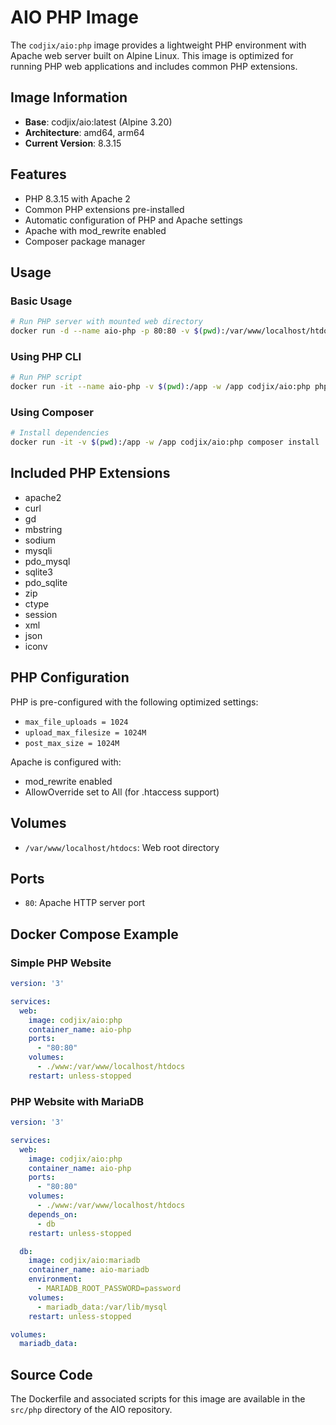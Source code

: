 # AIO PHP Image

The `codjix/aio:php` image provides a lightweight PHP environment with Apache web server built on Alpine Linux. This image is optimized for running PHP web applications and includes common PHP extensions.

## Image Information

- **Base**: codjix/aio:latest (Alpine 3.20)
- **Architecture**: amd64, arm64
- **Current Version**: 8.3.15

## Features

- PHP 8.3.15 with Apache 2
- Common PHP extensions pre-installed
- Automatic configuration of PHP and Apache settings
- Apache with mod_rewrite enabled
- Composer package manager

## Usage

### Basic Usage

```bash
# Run PHP server with mounted web directory
docker run -d --name aio-php -p 80:80 -v $(pwd):/var/www/localhost/htdocs codjix/aio:php
```

### Using PHP CLI

```bash
# Run PHP script
docker run -it --name aio-php -v $(pwd):/app -w /app codjix/aio:php php script.php
```

### Using Composer

```bash
# Install dependencies
docker run -it -v $(pwd):/app -w /app codjix/aio:php composer install
```

## Included PHP Extensions

- apache2
- curl
- gd
- mbstring
- sodium
- mysqli
- pdo_mysql
- sqlite3
- pdo_sqlite
- zip
- ctype
- session
- xml
- json
- iconv

## PHP Configuration

PHP is pre-configured with the following optimized settings:

- `max_file_uploads = 1024`
- `upload_max_filesize = 1024M`
- `post_max_size = 1024M`

Apache is configured with:
- mod_rewrite enabled
- AllowOverride set to All (for .htaccess support)

## Volumes

- `/var/www/localhost/htdocs`: Web root directory

## Ports

- `80`: Apache HTTP server port

## Docker Compose Example

### Simple PHP Website

```yaml
version: '3'

services:
  web:
    image: codjix/aio:php
    container_name: aio-php
    ports:
      - "80:80"
    volumes:
      - ./www:/var/www/localhost/htdocs
    restart: unless-stopped
```

### PHP Website with MariaDB

```yaml
version: '3'

services:
  web:
    image: codjix/aio:php
    container_name: aio-php
    ports:
      - "80:80"
    volumes:
      - ./www:/var/www/localhost/htdocs
    depends_on:
      - db
    restart: unless-stopped

  db:
    image: codjix/aio:mariadb
    container_name: aio-mariadb
    environment:
      - MARIADB_ROOT_PASSWORD=password
    volumes:
      - mariadb_data:/var/lib/mysql
    restart: unless-stopped

volumes:
  mariadb_data:
```

## Source Code

The Dockerfile and associated scripts for this image are available in the `src/php` directory of the AIO repository.